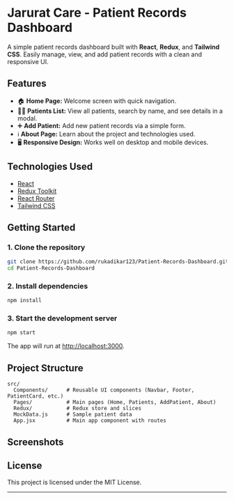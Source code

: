 # Jarurat Care - Patient Records Dashboard

A simple patient records dashboard built with **React**, **Redux**, and **Tailwind CSS**. Easily manage, view, and add patient records with a clean and responsive UI.

## Features

- 🏠 **Home Page:** Welcome screen with quick navigation.
- 👨‍⚕️ **Patients List:** View all patients, search by name, and see details in a modal.
- ➕ **Add Patient:** Add new patient records via a simple form.
- ℹ️ **About Page:** Learn about the project and technologies used.
- 🖥️ **Responsive Design:** Works well on desktop and mobile devices.

## Technologies Used

- [React](https://reactjs.org/)
- [Redux Toolkit](https://redux-toolkit.js.org/)
- [React Router](https://reactrouter.com/)
- [Tailwind CSS](https://tailwindcss.com/)

## Getting Started

### 1. Clone the repository

```bash
git clone https://github.com/rukadikar123/Patient-Records-Dashboard.git
cd Patient-Records-Dashboard
```

### 2. Install dependencies

```bash
npm install
```

### 3. Start the development server

```bash
npm start
```

The app will run at [http://localhost:3000](http://localhost:3000).

## Project Structure

```
src/
  Components/      # Reusable UI components (Navbar, Footer, PatientCard, etc.)
  Pages/           # Main pages (Home, Patients, AddPatient, About)
  Redux/           # Redux store and slices
  MockData.js      # Sample patient data
  App.jsx          # Main app component with routes
```

## Screenshots



## License

This project is licensed under the MIT License.

---

